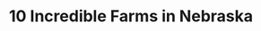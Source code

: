---
layout: ampstory
title: 10 Incredible Farms in Nebraska
cover:
   title: 10 Incredible Farms in Nebraska
   subtitle: Open Directory Project
   background: ../assets/images/farms/cover.jpg

pages: 
 - layout: thirds
   top: <h1>#1 Roca Berry Farm</h1>
   bottom: "<p>This place is so fun!.</p>"
   background: ../assets/images/farms/A.jpg
   backgroundblur: true   
 - layout: thirds
   top: <h1>#2 Bellevue Berry & Pumpkin Ranch</h1>
   bottom: "<p>Great place to take your family or hang out with friends.</p>"
   background: ../assets/images/farms/B.jpg
   backgroundblur: true  
 - layout: thirds
   top: <h1>#3 Arbor Day Farm</h1>
   bottom: "<p>We love going to the apple jack festival, as it was a must stop in the fall.</p>"
   background: ../assets/images/farms/C.jpg
   backgroundblur: true
 - layout: thirds
   top: <h1>#4 Alpacas of the Heartland LLC</h1>
   bottom: "<p>Fun, short visit. They give you a bag of carrots to feed them.</p>"
   background: ../assets/images/farms/D.jpg
   backgroundblur: true  
 - layout: thirds
   top: <h1>#5 Pam Nelson’s Farm</h1>
   bottom: "<p>So much fun!!.</p>"
   background: ../assets/images/farms/E.jpg
   backgroundblur: true  
 - layout: thirds
   top: <h1>#6 A & T Farms</h1>
   bottom: "<p>10496 N 234th St, Valley, NE 68064, United States|4.7 (24).</p>"
   background: ../assets/images/farms/F.jpg
   backgroundblur: true  
 - layout: thirds
   top: <h1>#7 J.P.Acres (alpaca farm)</h1>
   bottom: "<p>10000 Benton St, Lincoln, NE 68527, United States|5(21).</p>"
   background: ../assets/images/farms/G.jpg
   backgroundblur: true 
 - layout: thirds
   top: <h1>#8 Barreras Family Farm</h1>
   bottom: "<p>11564 County Rd P30, Blair, NE 68008, United States|5(19).</p>"
   background: ../assets/images/farms/H.jpg
   backgroundblur: true 
 - layout: thirds
   top: <h1>#9 Shadow Brook Farm & Dutch Girl Creamery</h1>
   bottom: "<p>2201 W Denton Rd, Lincoln, NE 68523, United States|5(17).</p>"
   background: ../assets/images/farms/I.jpg
   backgroundblur: true 
 - layout: thirds
   top: <h1>#10 Common Good Farm</h1>
   bottom: "<p>17201 NW 40th St, Raymond, NE 68428, United States|4.3(7).</p>"
   background: ../assets/images/farms/J.jpg
   backgroundblur: true   
 - layout: thirds
   middle: Continue reading...
   cta:
      link: https://www.knot35.com/toplist/10-incredible-farms-in-nebraska-you-need-to-visit/
      text: 10 Incredible Farms in Nebraska
      
---